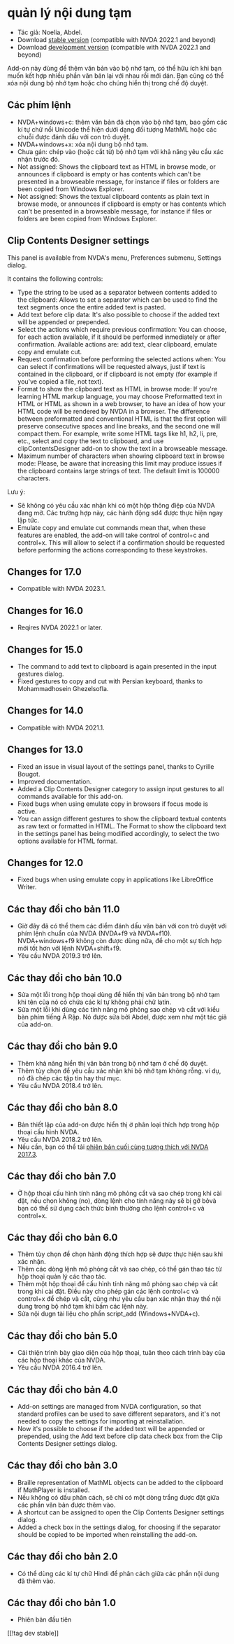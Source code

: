 # quản lý nội dung tạm #

*	Tác giả: Noelia, Abdel.
*	Download [stable version][1] (compatible with NVDA 2022.1 and beyond)
*	Download [development version][2] (compatible with NVDA 2022.1 and beyond)

Add-on này dùng để thêm văn bản vào bộ nhớ tạm, có thể hữu ích khi bạn muốn
kết hợp nhiều phần văn bản lại với nhau rồi mới dán.  Bạn cũng có thể xóa
nội dung bộ nhớ tạm hoặc cho chúng hiển thị trong chế độ duyệt.

## Các phím lệnh ##
*	NVDA+windows+c: thêm văn bản đã chọn vào bộ nhớ tạm, bao gồm các kí tự chữ
  nổi Unicode thể hiện dưới dạng đối tượng MathML hoặc các chuỗi được đánh
  dấu với con trỏ duyệt.
*	NVDA+windows+x: xóa nội dung bộ nhớ tạm.
*	Chưa gán: chép vào (hoặc cắt từ) bộ nhớ tạm với khả năng yêu cầu xác nhận
  trước đó.
*	Not assigned: Shows the clipboard text as HTML in browse mode, or
  announces if clipboard is empty or has contents which can't be presented
  in a browseable message, for instance if files or folders are been copied
  from Windows Explorer.
*	Not assigned: Shows the textual clipboard contents as plain text in browse
  mode, or announces if clipboard is empty or has contents which can't be
  presented in a browseable message, for instance if files or folders are
  been copied from Windows Explorer.


## Clip Contents Designer settings ##

This panel is available from NVDA's menu, Preferences submenu, Settings
dialog.

It contains the following controls:

* Type the string to be used as a separator between contents added to the
  clipboard: Allows to set a separator which can be used to find the text
  segments once the entire added text is pasted.
* Add text before clip data: It's also possible to choose if the added text
  will be appended or prepended.
* Select the actions which require previous confirmation: You can choose,
  for each action available, if it should be performed inmediately or after
  confirmation. Available actions are: add text, clear clipboard, emulate
  copy and emulate cut.
* Request confirmation before performing the selected actions when: You can
  select if confirmations will be requested always, just if text is
  contained in the clipboard, or if clipboard is not empty (for example if
  you've copied a file, not text).
* Format to show the clipboard text as HTML in browse mode: If you're
  learning HTML markup language, you may choose Preformatted text in HTML or
  HTML as shown in a web browser, to have an idea of how your HTML code will
  be rendered by NVDA in a browser. The difference between preformatted and
  conventional HTML is that the first option will preserve consecutive
  spaces and line breaks, and the second one will compact them.  For
  example, write some HTML tags like h1, h2, li, pre, etc., select and copy
  the text to clipboard, and use clipContentsDesigner add-on to show the
  text in a browseable message.
* Maximum number of characters when showing clipboard text in browse mode:
  Please, be aware that increasing this limit may produce issues if the
  clipboard contains large strings of text. The default limit is 100000
  characters.

Lưu ý:

* Sẽ không có yêu cầu xác nhận khi có một hộp thông điệp của NVDA đang
  mở. Các trường hợp này, các hành động sd4 được thực hiện ngay lập tức.
* Emulate copy and emulate cut commands mean that, when these features are
  enabled, the add-on will take control of control+c and control+x. This
  will allow to select if a confirmation should be requested before
  performing the actions corresponding to these keystrokes.

## Changes for 17.0
* Compatible with NVDA 2023.1.

## Changes for 16.0
* Reqires NVDA 2022.1 or later.

## Changes for 15.0
* The command to add text to clipboard is again presented in the input
  gestures dialog.
* Fixed gestures to copy and cut with Persian keyboard, thanks to
  Mohammadhosein Ghezelsofla.

## Changes for 14.0
* Compatible with NVDA 2021.1.

## Changes for 13.0 
* Fixed an issue in visual layout of the settings panel, thanks to Cyrille
  Bougot.
* Improved documentation.
* Added a Clip Contents Designer category to assign input gestures to all
  commands available for this add-on.
* Fixed bugs when using emulate copy in browsers if focus mode is active.
* You can assign different gestures to show the clipboard textual contents
  as raw text or formatted in HTML. The Format to show the clipboard text in
  the settings panel has being modified accordingly, to select the two
  options available for HTML format.

## Changes for 12.0
* Fixed bugs when using emulate copy in applications like LibreOffice
  Writer.

## Các thay đổi cho bản 11.0
* Giờ đây đã có thể them các điểm đánh dấu văn bản với con trỏ duyệt với
  phím lệnh chuẩn của NVDA (NVDA+f9 và NVDA+f10). NVDA+windows+f9 không còn
  được dùng nữa, để cho một sự tích hợp mới tốt hơn với lệnh NVDA+shift+f9.
* Yêu cầu NVDA 2019.3 trở lên.

## Các thay đổi cho bản 10.0
* Sửa một lỗi trong hộp thoại dùng để hiển thị văn bản trong bộ nhớ tạm khi
  tên của nó có chứa các kí tự không phải chữ latin.
* Sửa một lỗi khi dùng các tính năng mô phỏng sao chép và cắt với kiểu bàn
  phím tiếng Ả Rập. Nó được sửa bởi Abdel, được xem như một tác giả của
  add-on.

## Các thay đổi cho bản 9.0

* Thêm khả năng hiển thị văn bản trong bộ nhớ tạm ở chế độ duyệt.
* Thêm tùy chọn để yêu cầu xác nhận khi bộ nhớ tạm không rỗng. ví dụ, nó đã
  chép các tập tin hay thư mục.
* Yêu cầu NVDA 2018.4 trở lên.

## Các thay đổi cho bản 8.0 ##

* Bản thiết lập của add-on được hiển thị ở phân loại thích hợp trong hộp
  thoại cấu hình NVDA.
* Yêu cầu NVDA 2018.2 trở lên.
* Nếu cần, bạn có thể tải [phiên bản cuối cùng tương thích với NVDA
  2017.3][3].

## Các thay đổi cho bản 7.0

* Ở hộp thoại cấu hình tính năng mô phỏng cắt và sao chép trong khi cài đặt,
  nếu chọn không (no), dòng lệnh cho tính năng này sẽ bị gỡ bỏvà bạn có thể
  sử dụng cách thức bình thường cho lệnh control+c và control+x.

## Các thay đổi cho bản 6.0

*	 Thêm tùy chọn để chọn hành động thích hợp sẽ được thực hiện sau khi xác nhận.
*	Thêm các dòng lệnh mô phỏng cắt và sao chép, có thể gán thao tác từ hộp thoại quản lý các thao tác.
*	 Thêm một hộp thoại để cấu hình tính năng mô phỏng sao chép và cắt trong khi cài đặt. Điều này cho phép gán các lệnh control+c và control+x để chép và cắt, cũng như yêu cầu bạn xác nhận thay thế nội dung trong bộ nhớ tạm khi bấm các lệnh này.
*	Sửa nội dugn tài liệu cho phần script_add (Windows+NVDA+c).

## Các thay đổi cho bản 5.0 ##

*	Cải thiện trình bày giao diện của hộp thoại, tuân theo cách trình bày của
  các hộp thoại khác của NVDA.
*	Yêu cầu NVDA 2016.4 trở lên.

## Các thay đổi cho bản 4.0 ##
*	Add-on settings are managed from NVDA configuration, so that standard
  profiles can be used to save different separators, and it's not needed to
  copy the settings for importing at reinstallation.
*	Now it's possible to choose if the added text will be appended or
  prepended, using the Add text before clip data check box from the Clip
  Contents Designer settings dialog.

## Các thay đổi cho bản 3.0 ##
*	Braille representation of MathML objects can be added to the clipboard if
  MathPlayer is installed.
*	Nếu không có dấu phân cách, sẽ chỉ có một dòng trắng được đặt giữa các
  phần văn bản được thêm vào.
*	A shortcut can be assigned to open the Clip Contents Designer settings
  dialog.
*	Added a check box in the settings dialog, for choosing if the separator
  should be copied to be imported when reinstalling the add-on.

## Các thay đổi cho bản 2.0 ##
*	Có thể dùng các kí tự chữ Hindi để phân cách giữa các phần nội dung đã
  thêm vào.

## Các thay đổi cho bản 1.0 ##
*	Phiên bản đầu tiên

[[!tag dev stable]]

[1]: https://addons.nvda-project.org/files/get.php?file=ccd

[2]: https://addons.nvda-project.org/files/get.php?file=ccd-dev

[3]: https://addons.nvda-project.org/files/get.php?file=ccd-o
